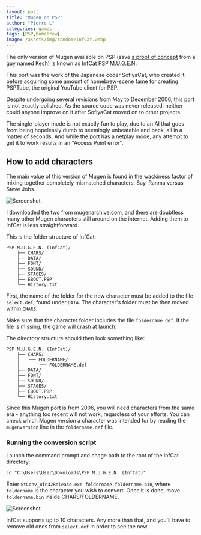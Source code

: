 ```yaml
---
layout: post
title: "Mugen on PSP"
author: "Pierre L"
categories: games
tags: [PSP,homebrew]
image: /assets/img/random/InfCat.webp
---
```


The only version of Mugen available on PSP (save [a proof of concept](https://archive.org/details/open-mugen-psp.-7z) from a guy named Kech) is known as [InfCat PSP M.U.G.E.N](https://archive.org/details/psp-m.-u.-g.-e.-n.-inf-cat.-7z).

This port was the work of the Japanese coder SofiyaCat, who created it before acquiring some amount of homebrew-scene fame for creating PSPTube, the original YouTube client for PSP.

Despite undergoing several revisions from May to December 2006, this port is not exactly polished. As the source code was never released, neither could anyone improve on it after SofiyaCat moved on to other projects.

The single-player mode is not exactly fun to play, due to an AI that goes from being hopelessly dumb to seemingly unbeatable and back, all in a matter of seconds. And while the port has a netplay mode, any attempt to get it to work results in an "Access Point error".

## How to add characters

The main value of this version of Mugen is found in the wackiness factor of mixing together completely mismatched characters. Say, Ranma versus Steve Jobs.

![Screenshot](https://github.com/PSP-Archive/PSP-Archive.github.io/raw/gh-pages/assets/img/snaps/infcat-ranma-jobs.png)

I downloaded the two from mugenarchive.com, and there are doubtless many other Mugen characters still around on the internet. Adding them to InfCat is less straightforward. 

This is the folder structure of InfCat:

```
PSP M.U.G.E.N. (InfCat)/
	├── CHARS/
	├── DATA/
	├── FONT/
	├── SOUND/
	├── STAGES/
	├── EBOOT.PBP
	└── History.txt
```

First, the name of the folder for the new character must be added to the file `select.def`, found under `DATA`. The character's folder must be then moved within `CHARS`. 

Make sure that the character folder includes the file `foldername.def`. If the file is missing, the game will crash at launch.

The directory structure should then look something like:

```
PSP M.U.G.E.N. (InfCat)/
	├── CHARS/
	│   └── FOLDERNAME/	
	│   	└── FOLDERNAME.def
	├── DATA/
	├── FONT/
	├── SOUND/
	├── STAGES/
	├── EBOOT.PBP
	└── History.txt
```

Since this Mugen port is from 2006, you will need characters from the same era - anything too recent will not work, regardless of your efforts. You can check which Mugen version a character was intended for by reading the `mugenversion` line in the `foldername.def` file.

### Running the conversion script

Launch the command prompt and chage path to the root of the InfCat directory:

`cd "C:\Users\User\Downloads\PSP M.U.G.E.N. (InfCat)"`

Enter `StConv_Win32Release.exe foldername foldername.bin`, where `foldername` is the character you wish to convert. Once it is done, move `foldername.bin` inside CHARS/FOLDERNAME.

![Screenshot](https://github.com/PSP-Archive/PSP-Archive.github.io/raw/gh-pages/assets/img/snaps/InfCat-newchar.png)

InfCat supports up to 10 characters. Any more than that, and you'll have to remove old ones from `select.def` in order to see the new.
